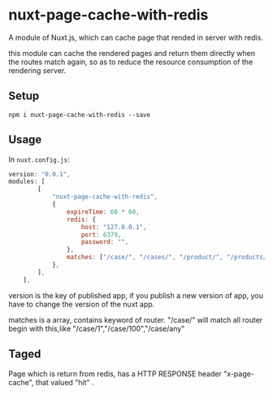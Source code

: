 # nuxt-page-cache-with-redis

A module of Nuxt.js, which can cache page that rended in server with redis.

this module can cache the rendered pages and return them directly when the routes match again, so as to reduce the resource consumption of the rendering server.

## Setup

```
npm i nuxt-page-cache-with-redis --save
```

## Usage

In `nuxt.config.js`:

```js
version: "0.0.1",
modules: [
        [
            "nuxt-page-cache-with-redis",
            {
                expireTime: 60 * 60,
                redis: {
                    host: "127.0.0.1",
                    port: 6379,
                    password: "",
                },
                matches: ["/case/", "/cases/", "/product/", "/products/", "/brand/", "/barnds/", "/shop/", "/scenegraph/", "/ichnograph/"],
            },
        ],
    ],
```

version is the key of published app, if you publish a new version of app, you have to change the version of the nuxt app.

matches is a array, contains keyword of router.
"/case/" will match all router begin with this,like "/case/1","/case/100","/case/any"

## Taged

Page which is return from redis, has a HTTP RESPONSE header "x-page-cache", that valued "hit" .
